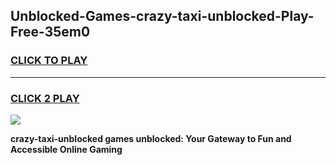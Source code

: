 
## Unblocked-Games-crazy-taxi-unblocked-Play-Free-35em0
<h3>
<a href="https://premium76.site?title=crazy-taxi-unblocked&ref=17A">CLICK TO PLAY</a></h3>
<hr>

<h3>
<a href="https://premium76.site?title=crazy-taxi-unblocked&ref=17A">CLICK 2 PLAY</a>
  
</h3>

<a href="https://premium76.site?title=crazy-taxi-unblocked&ref=17A"><img src="https://clearcache.store/games.png"></a>


**crazy-taxi-unblocked games unblocked: Your Gateway to Fun and Accessible Online Gaming**
